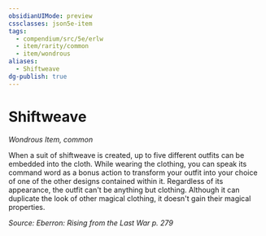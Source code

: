 ```yaml
---
obsidianUIMode: preview
cssclasses: json5e-item
tags:
  - compendium/src/5e/erlw
  - item/rarity/common
  - item/wondrous
aliases:
  - Shiftweave
dg-publish: true
---
```

# Shiftweave
*Wondrous Item, common*  


When a suit of shiftweave is created, up to five different outfits can be embedded into the cloth. While wearing the clothing, you can speak its command word as a bonus action to transform your outfit into your choice of one of the other designs contained within it. Regardless of its appearance, the outfit can't be anything but clothing. Although it can duplicate the look of other magical clothing, it doesn't gain their magical properties.

*Source: Eberron: Rising from the Last War p. 279*